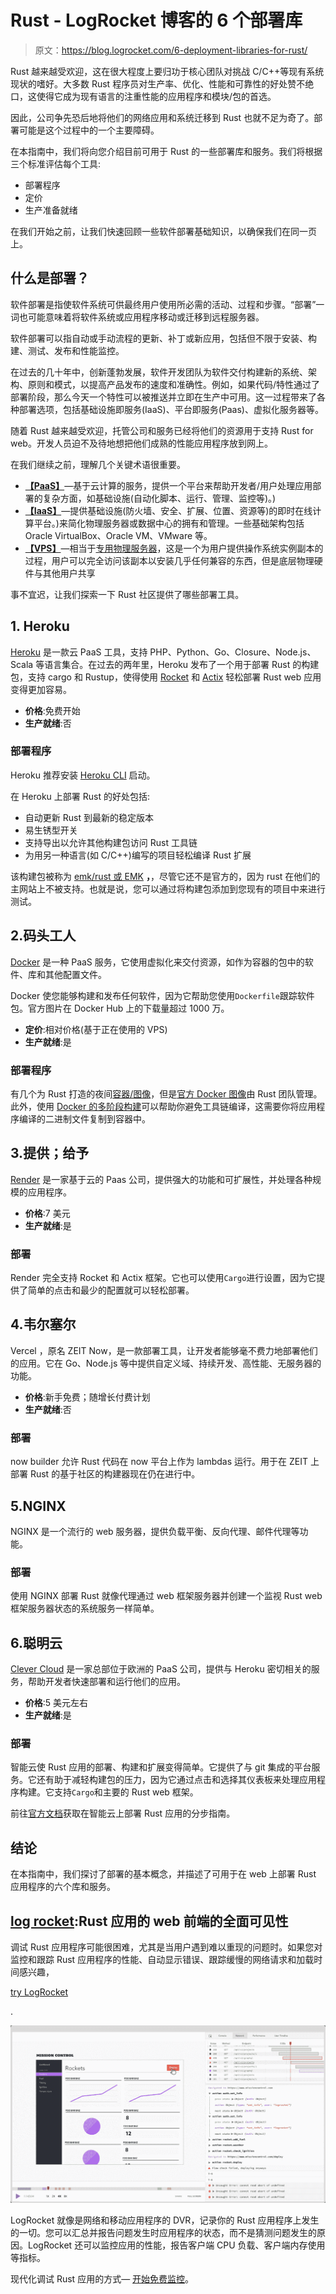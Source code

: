 # Rust - LogRocket 博客的 6 个部署库

> 原文：<https://blog.logrocket.com/6-deployment-libraries-for-rust/>

Rust 越来越受欢迎，这在很大程度上要归功于核心团队对挑战 C/C++等现有系统现状的嗜好。大多数 Rust 程序员对生产率、优化、性能和可靠性的好处赞不绝口，这使得它成为现有语言的注重性能的应用程序和模块/包的首选。

因此，公司争先恐后地将他们的网络应用和系统迁移到 Rust 也就不足为奇了。部署可能是这个过程中的一个主要障碍。

在本指南中，我们将向您介绍目前可用于 Rust 的一些部署库和服务。我们将根据三个标准评估每个工具:

*   部署程序
*   定价
*   生产准备就绪

在我们开始之前，让我们快速回顾一些软件部署基础知识，以确保我们在同一页上。

## 什么是部署？

软件部署是指使软件系统可供最终用户使用所必需的活动、过程和步骤。“部署”一词也可能意味着将软件系统或应用程序移动或迁移到远程服务器。

软件部署可以指自动或手动流程的更新、补丁或新应用，包括但不限于安装、构建、测试、发布和性能监控。

在过去的几十年中，创新蓬勃发展，软件开发团队为软件交付构建新的系统、架构、原则和模式，以提高产品发布的速度和准确性。例如，如果代码/特性通过了部署阶段，那么今天一个特性可以被推送并立即在生产中可用。这一过程带来了各种部署选项，包括基础设施即服务(IaaS)、平台即服务(Paas)、虚拟化服务器等。

随着 Rust 越来越受欢迎，托管公司和服务已经将他们的资源用于支持 Rust for web。开发人员迫不及待地想把他们成熟的性能应用程序放到网上。

在我们继续之前，理解几个关键术语很重要。

*   [**【PaaS】**](https://en.wikipedia.org/wiki/Platform_as_a_service)—基于云计算的服务，提供一个平台来帮助开发者/用户处理应用部署的复杂方面，如基础设施(自动化脚本、运行、管理、监控等)。)
*   [**【IaaS】**](https://en.wikipedia.org/wiki/Infrastructure_as_a_service)—提供基础设施(防火墙、安全、扩展、位置、资源等)的即时在线计算平台。)来简化物理服务器或数据中心的拥有和管理。一些基础架构包括 Oracle VirtualBox、Oracle VM、VMware 等。
*   [**【VPS】**](https://en.wikipedia.org/wiki/Virtual_private_server)—相当于[专用物理服务器](https://en.wikipedia.org/wiki/Dedicated_hosting_service)，这是一个为用户提供操作系统实例副本的过程，用户可以完全访问该副本以安装几乎任何兼容的东西，但是底层物理硬件与其他用户共享

事不宜迟，让我们探索一下 Rust 社区提供了哪些部署工具。

## 1\. Heroku

[Heroku](https://www.heroku.com/) 是一款云 PaaS 工具，支持 PHP、Python、Go、Closure、Node.js、Scala 等语言集合。在过去的两年里，Heroku 发布了一个用于部署 Rust 的构建包，支持 cargo 和 Rustup，使得使用 [Rocket](https://rocket.rs/) 和 [Actix](https://actix.rs/) 轻松部署 Rust web 应用变得更加容易。

*   **价格**:免费开始
*   **生产就绪**:否

### 部署程序

Heroku 推荐安装 [Heroku CLI](https://devcenter.heroku.com/articles/heroku-cli) 启动。

在 Heroku 上部署 Rust 的好处包括:

*   自动更新 Rust 到最新的稳定版本
*   易生锈型开关
*   支持导出以允许其他构建包访问 Rust 工具链
*   为用另一种语言(如 C/C++)编写的项目轻松编译 Rust 扩展

该构建包被称为 [emk/rust 或 EMK](https://github.com/emk/heroku-buildpack-rust) **，**，尽管它还不是官方的，因为 rust 在他们的主网站上不被支持。也就是说，您可以通过将构建包添加到您现有的项目中来进行测试。

## 2.码头工人

[Docker](https://www.docker.com/) 是一种 PaaS 服务，它使用虚拟化来交付资源，如作为容器的包中的软件、库和其他配置文件。

Docker 使您能够构建和发布任何软件，因为它帮助您使用`Dockerfile`跟踪软件包。官方图片在 Docker Hub 上的下载量超过 1000 万。

*   **定价**:相对价格(基于正在使用的 VPS)
*   **生产就绪**:是

### 部署程序

有几个为 Rust 打造的夜间[容器/图像](https://hub.docker.com/search?q=rust&type=image)，但是[官方 Docker 图像](https://hub.docker.com/_/rust/)由 Rust 团队管理。此外，使用 [Docker 的多阶段构建](https://docs.docker.com/develop/develop-images/multistage-build/)可以帮助你避免工具链编译，这需要你将应用程序编译的二进制文件复制到容器中。

## 3.提供；给予

[Render](https://render.com/) 是一家基于云的 Paas 公司，提供强大的功能和可扩展性，并处理各种规模的应用程序。

*   **价格**:7 美元
*   **生产就绪**:是

### 部署

Render 完全支持 Rocket 和 Actix 框架。它也可以使用`Cargo`进行设置，因为它提供了简单的点击和最少的配置就可以轻松部署。

## 4.韦尔塞尔

Vercel ，原名 ZEIT Now，是一款部署工具，让开发者能够毫不费力地部署他们的应用。它在 Go、Node.js 等中提供自定义域、持续开发、高性能、无服务器的功能。

*   **价格**:新手免费；随增长付费计划
*   **生产就绪**:否

### 部署

now builder 允许 Rust 代码在 now 平台上作为 lambdas 运行。用于在 ZEIT 上部署 Rust 的基于社区的构建器现在仍在进行中。

## 5.NGINX

NGINX 是一个流行的 web 服务器，提供负载平衡、反向代理、邮件代理等功能。

### 部署

使用 NGINX 部署 Rust 就像代理通过 web 框架服务器并创建一个监视 Rust web 框架服务器状态的系统服务一样简单。

## 6.聪明云

[Clever Cloud](https://www.clever-cloud.com/en/rust-hosting) 是一家总部位于欧洲的 PaaS 公司，提供与 Heroku 密切相关的服务，帮助开发者快速部署和运行他们的应用。

*   **价格**:5 美元左右
*   **生产就绪**:是

### 部署

智能云使 Rust 应用的部署、构建和扩展变得简单。它提供了与 git 集成的平台服务。它还有助于减轻构建包的压力，因为它通过点击和选择其仪表板来处理应用程序构建。它支持`Cargo`和主要的 Rust web 框架。

前往[官方文档](https://www.clever-cloud.com/doc/rust/rust/)获取在智能云上部署 Rust 应用的分步指南。

## 结论

在本指南中，我们探讨了部署的基本概念，并描述了可用于在 web 上部署 Rust 应用程序的六个库和服务。

## [log rocket](https://lp.logrocket.com/blg/rust-signup):Rust 应用的 web 前端的全面可见性

调试 Rust 应用程序可能很困难，尤其是当用户遇到难以重现的问题时。如果您对监控和跟踪 Rust 应用程序的性能、自动显示错误、跟踪缓慢的网络请求和加载时间感兴趣，

[try LogRocket](https://lp.logrocket.com/blg/rust-signup)

.

[![LogRocket Dashboard Free Trial Banner](img/d6f5a5dd739296c1dd7aab3d5e77eeb9.png)](https://lp.logrocket.com/blg/rust-signup)

LogRocket 就像是网络和移动应用程序的 DVR，记录你的 Rust 应用程序上发生的一切。您可以汇总并报告问题发生时应用程序的状态，而不是猜测问题发生的原因。LogRocket 还可以监控应用的性能，报告客户端 CPU 负载、客户端内存使用等指标。

现代化调试 Rust 应用的方式— [开始免费监控](https://lp.logrocket.com/blg/rust-signup)。